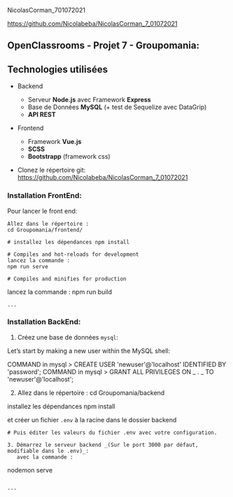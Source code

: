 NicolasCorman_701072021

https://github.com/Nicolabeba/NicolasCorman_7_01072021

## OpenClassrooms - Projet 7 - Groupomania:

## Technologies utilisées

- Backend

  - Serveur **Node.js** avec Framework **Express**
  - Base de Données **MySQL** (+ test de Sequelize avec DataGrip)
  - **API REST**

- Frontend

  - Framework **Vue.js**
  - **SCSS**
  - **Bootstrapp** (framework css)

- Clonez le répertoire git: https://github.com/Nicolabeba/NicolasCorman_7_01072021

### Installation FrontEnd:

Pour lancer le front end:

```
Allez dans le répertoire :
cd Groupomania/frontend/

# installez les dépendances npm install

# Compiles and hot-reloads for development
lancez la commande :
npm run serve

# Compiles and minifies for production
```

lancez la commande :
npm run build

```
...

```

### Installation BackEnd:

1. Créez une base de données `mysql`:

Let’s start by making a new user within the MySQL shell:

COMMAND in mysql > CREATE USER 'newuser'@'localhost' IDENTIFIED BY 'password';
COMMAND in mysql > GRANT ALL PRIVILEGES ON _ . _ TO 'newuser'@'localhost';

2. Allez dans le répertoire :
   cd Groupomania/backend

installez les dépendances npm install

et créer un fichier `.env` à la racine dans le dossier backend

```
# Puis éditer les valeurs du fichier .env avec votre configuration.

3. Démarrez le serveur backend _(Sur le port 3000 par défaut, modifiable dans le .env)_:
   avec la commande :

```

nodemon serve

```

---
```
